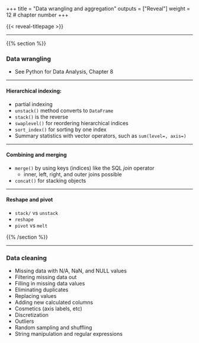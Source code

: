 +++
title = "Data wrangling and aggregation"
outputs = ["Reveal"]
weight = 12 # chapter number
+++

{{< reveal-titlepage >}}

---

{{% section %}}

### Data wrangling

- See Python for Data Analysis, Chapter 8

---

#### Hierarchical indexing:

- partial indexing
- `unstack()` method converts to `DataFrame`
- `stack()` is the reverse
- `swaplevel()` for reordering hierarchical indices
- `sort_index()` for sorting by one index
- Summary statistics with vector operators, such as `sum(level=, axis=)`

---

#### Combining and merging

- `merge()` by using keys (indices) like the SQL *join* operator
  - inner, left, right, and outer joins possible
- `concat()` for stacking objects

---

#### Reshape and pivot

- `stack/` vs `unstack`
- `reshape`
- `pivot` vs `melt`

{{% /section %}}

---

### Data cleaning

- Missing data with N/A, NaN, and NULL values
- Filtering missing data out
- Filling in missing data values
- Eliminating duplicates
- Replacing values
- Adding new calculated columns
- Cosmetics (axis labels, etc)
- Discretization
- Outliers
- Random sampling and shuffling
- String manipulation and regular expressions
